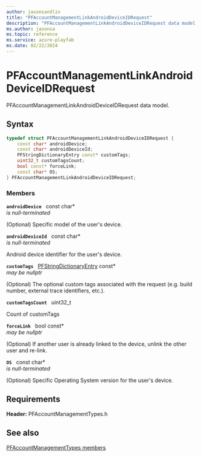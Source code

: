 ```yaml
---
author: jasonsandlin
title: "PFAccountManagementLinkAndroidDeviceIDRequest"
description: "PFAccountManagementLinkAndroidDeviceIDRequest data model."
ms.author: jasonsa
ms.topic: reference
ms.service: azure-playfab
ms.date: 02/22/2024
---
```


# PFAccountManagementLinkAndroidDeviceIDRequest  

PFAccountManagementLinkAndroidDeviceIDRequest data model.  

## Syntax  
  
```cpp
typedef struct PFAccountManagementLinkAndroidDeviceIDRequest {  
    const char* androidDevice;  
    const char* androidDeviceId;  
    PFStringDictionaryEntry const* customTags;  
    uint32_t customTagsCount;  
    bool const* forceLink;  
    const char* OS;  
} PFAccountManagementLinkAndroidDeviceIDRequest;  
```
  
### Members  
  
**`androidDevice`** &nbsp; const char*  
*is null-terminated*  
  
(Optional) Specific model of the user's device.
  
**`androidDeviceId`** &nbsp; const char*  
*is null-terminated*  
  
Android device identifier for the user's device.
  
**`customTags`** &nbsp; [PFStringDictionaryEntry](../../pftypes/structs/pfstringdictionaryentry.md) const*  
*may be nullptr*  
  
(Optional) The optional custom tags associated with the request (e.g. build number, external trace identifiers, etc.).
  
**`customTagsCount`** &nbsp; uint32_t  
  
Count of customTags
  
**`forceLink`** &nbsp; bool const*  
*may be nullptr*  
  
(Optional) If another user is already linked to the device, unlink the other user and re-link.
  
**`OS`** &nbsp; const char*  
*is null-terminated*  
  
(Optional) Specific Operating System version for the user's device.
  
  
## Requirements  
  
**Header:** PFAccountManagementTypes.h
  
## See also  
[PFAccountManagementTypes members](../pfaccountmanagementtypes_members.md)  

  
  
